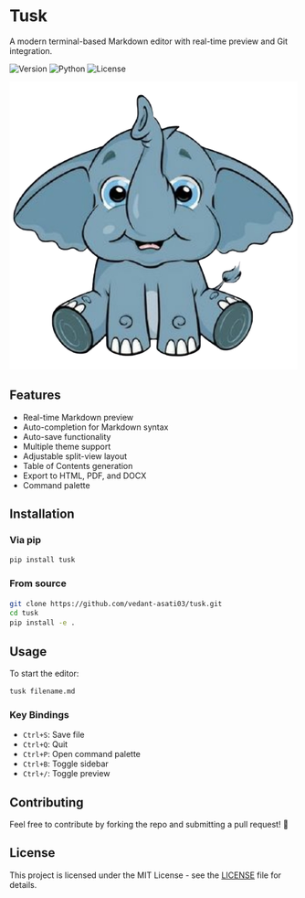 # Tusk

A modern terminal-based Markdown editor with real-time preview and Git integration.

![Version](https://img.shields.io/badge/version-0.1.0-blue)
![Python](https://img.shields.io/badge/python-3.10+-blue)
![License](https://img.shields.io/badge/license-MIT-green)

![](assets/tusk-logo.png)

## Features

- Real-time Markdown preview
- Auto-completion for Markdown syntax
- Auto-save functionality
- Multiple theme support
- Adjustable split-view layout
- Table of Contents generation
- Export to HTML, PDF, and DOCX
- Command palette

## Installation

### Via pip
```bash
pip install tusk
```

### From source

```bash
git clone https://github.com/vedant-asati03/tusk.git
cd tusk
pip install -e .
```

## Usage

To start the editor:
```bash
tusk filename.md
```

### Key Bindings

- `Ctrl+S`: Save file
- `Ctrl+Q`: Quit
- `Ctrl+P`: Open command palette
- `Ctrl+B`: Toggle sidebar
- `Ctrl+/`: Toggle preview

## Contributing
Feel free to contribute by forking the repo and submitting a pull request! 🚀

## License

This project is licensed under the MIT License - see the [LICENSE](LICENSE) file for details.
